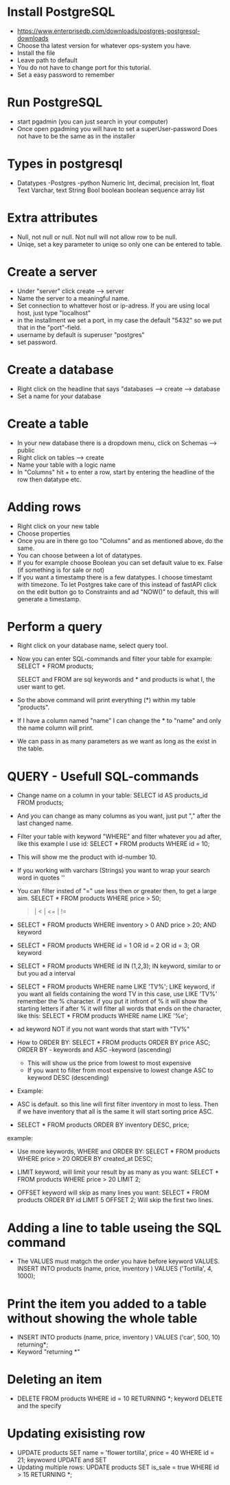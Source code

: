 # Install PostgreSQL
- https://www.enterprisedb.com/downloads/postgres-postgresql-downloads
- Choose tha latest version for whatever ops-system you have.
- Install the file
- Leave path to default
- You do not have to change port for this tutorial.
- Set a easy password to remember

# Run PostgreSQL
- start pgadmin (you can just search in your computer)
- Once open pgadming you will have to set a superUser-password
    Does not have to be the same as in the installer

# Types in postgresql
- Datatypes     -Postgres                    -python
    Numeric         Int, decimal, precision     Int, float
    Text            Varchar, text               String
    Bool            boolean                     boolean
    sequence        array                       list 

# Extra attributes
- Null, not null or null. Not null will not allow row to be null.
- Uniqe, set a key parameter to uniqe so only one can be entered to table.

# Create a server
- Under "server" click create --> server
- Name the server to a meaningful name.
- Set connection to whattever host or ip-adress. If you are using local host, just type "localhost"
- in the installment we set a port, in my case the default "5432" so we put that in the "port"-field.
- username by default is superuser "postgres"
- set password.

# Create a database
- Right click on the headline that says "databases --> create --> database
- Set a name for your database

# Create a table
- In your new database there is a dropdown menu, click on Schemas --> public
- Right click on tables --> create
- Name your table with a logic name
- In "Columns" hit + to enter a row, start by entering the headline of the row then
    datatype etc.

# Adding rows
- Right click on your new table
- Choose properties
- Once you are in there go too "Columns" and as mentioned above, do the same.
- You can choose between a lot of datatypes.
- If you for example choose Boolean you can set default value to ex. False 
    (if something is for sale or     not)
- If you want a timestamp there is a few datatypes. I choose timestamt with timezone.
    To let Postgres take care of this instead of fastAPI click on the edit button
    go to Constraints and ad "NOW()" to default, this will generate a timestamp.

# Perform a query
- Right click on your database name, select query tool.
- Now you can enter SQL-commands and filter your table for example:
    SELECT * FROM products;

    SELECT and FROM are sql keywords and * and products is what I, the user want to get.
- So the above command will print everything (*) within my table "products".
- If I have a column named "name" I can change the * to "name" and only the name column will print.
- We can pass in as many parameters as we want as long as the exist in the table.

# QUERY - Usefull SQL-commands
- Change name on a column in your table:
    SELECT id AS products_id FROM products;
- And you can change as many columns as you want, just put "," after the last changed name.

- Filter your table with keyword "WHERE" and filter whatever you ad after, like this example I use id:
    SELECT * FROM products WHERE id = 10;
- This will show me the product with id-number 10.
- If you working with varchars (Strings) you want to wrap your search word in quotes ''
- You can filter insted of "=" use less then or greater then, to get a large aim.
    SELECT * FROM products WHERE price > 50;
    > | < | <= | != 
- SELECT * FROM products WHERE inventory > 0 AND price > 20; AND keyword
- SELECT * FROM products WHERE id = 1 OR id = 2 OR id = 3; OR keyword
- SELECT * FROM products WHERE id IN (1,2,3); IN keyword, similar to or but you ad a interval
- SELECT * FROM products WHERE name LIKE 'TV%'; LIKE keyword, if you want all fields containing the word
    TV in this case, use LIKE 'TV%' remember the % character. if you put it infront of % it will show the starting  letters if after % it will filter all words that ends on the character, like this:
    SELECT * FROM products WHERE name LIKE '%e';
- ad keyword NOT if you not want words that start with "TV%"
- How to ORDER BY:
    SELECT * FROM products ORDER BY price ASC; ORDER BY - keywords and ASC -keyword (ascending)
    - This will show us the price from lowest to most expensive
    - If you want to filter from most expensive to lowest change ASC to keyword DESC (descending)

- Example:
- ASC is default. so this line will first filter inventory in most to less. Then if we have
    inventory that all is the same it will start sorting price ASC.
- SELECT * FROM products ORDER BY inventory DESC, price;

example:
- Use more keywords, WHERE and ORDER BY:
    SELECT * FROM products WHERE price > 20 ORDER BY created_at DESC;

- LIMIT keyword, will limit your result by as many as you want:
    SELECT * FROM products WHERE price > 20 LIMIT 2;

- OFFSET keyword will skip as many lines you want:
    SELECT * FROM products ORDER BY id LIMIT 5 OFFSET 2; 
    Will skip the first two lines.

# Adding a line to table useing the SQL command
- The VALUES must matgch the order you have before keyword VALUES.
    INSERT INTO products (name, price, inventory ) VALUES ('Tortilla', 4, 1000);

# Print the item you added to a table without showing the whole table
 - INSERT INTO products (name, price, inventory ) VALUES ('car', 500, 10) returning*;
- Keyword "returning *"

# Deleting an item
- DELETE FROM products WHERE id = 10 RETURNING *; keyword DELETE and the specify

# Updating exisisting row
- UPDATE products SET name = 'flower tortilla', price = 40 WHERE id = 21; keywowrd UPDATE and SET
- Updating multiple rows:
    UPDATE products SET is_sale = true WHERE id > 15 RETURNING *; 